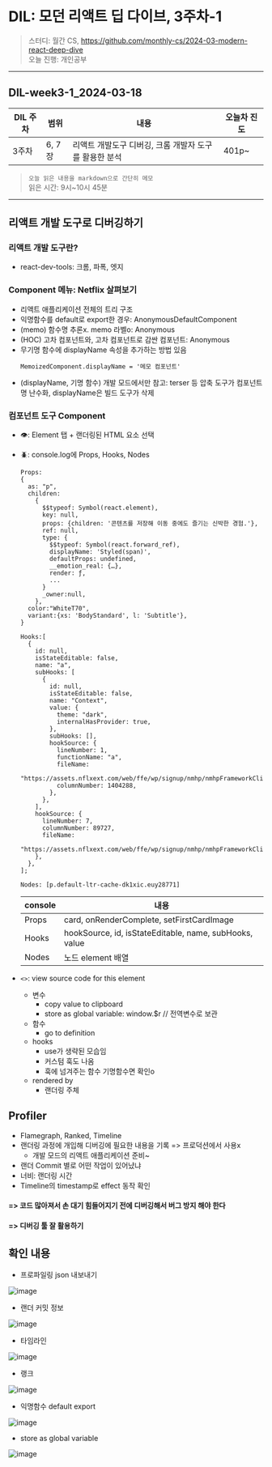 # DIL: 모던 리액트 딥 다이브, 3주차-1

> 스터디: 월간 CS, https://github.com/monthly-cs/2024-03-modern-react-deep-dive  
> 오늘 진행: 개인공부

---

## DIL-week3-1_2024-03-18

| DIL 주차 | 범위   | 내용                                                   | 오늘차 진도 |
| -------- | ------ | ------------------------------------------------------ | ----------- |
| 3주차    | 6, 7장 | 리액트 개발도구 디버깅, 크롬 개발자 도구를 활용한 분석 | 401p~       |

> `오늘 읽은 내용을 markdown으로 간단히 메모`  
> 읽은 시간: 9시~10시 45분

---

## 리액트 개발 도구로 디버깅하기

### 리액트 개발 도구란?

- react-dev-tools: 크롬, 파폭, 엣지

### Component 메뉴: Netflix 살펴보기

- 리액트 애플리케이션 전체의 트리 구조
- 익명함수를 default로 export한 경우: AnonymousDefaultComponent
- (memo) 함수명 추론x. memo 라벨o: Anonymous
- (HOC) 고차 컴포넌트와, 고차 컴포넌트로 감싼 컴포넌트: Anonymous
- 무기명 함수에 displayName 속성을 추가하는 방법 있음
  ```
  MemoizedComponent.displayName = '메모 컴포넌트'
  ```
- (displayName, 기명 함수) 개발 모드에서만 참고: terser 등 압축 도구가 컴포넌트명 난수화, displayName은 빌드 도구가 삭제

### 컴포넌트 도구 Component

- 👁️: Element 탭 + 랜더링된 HTML 요소 선택
- 🪲: console.log에 Props, Hooks, Nodes

  ```tsx
  Props:
  {
    as: "p",
    children:
      {
        $$typeof: Symbol(react.element),
        key: null,
        props: {children: '콘텐츠를 저장해 이동 중에도 즐기는 신박한 경험.'},
        ref: null,
        type: {
          $$typeof: Symbol(react.forward_ref),
          displayName: 'Styled(span)',
          defaultProps: undefined,
          __emotion_real: {…},
          render: ƒ,
          ...
        }
        _owner:null,
      },
    color:"WhiteT70",
    variant:{xs: 'BodyStandard', l: 'Subtitle'},
  }

  Hooks:[
    {
      id: null,
      isStateEditable: false,
      name: "a",
      subHooks: [
        {
          id: null,
          isStateEditable: false,
          name: "Context",
          value: {
            theme: "dark",
            internalHasProvider: true,
          },
          subHooks: [],
          hookSource: {
            lineNumber: 1,
            functionName: "a",
            fileName:
              "https://assets.nflxext.com/web/ffe/wp/signup/nmhp/nmhpFrameworkClient.js.456145d0d707f996a700.js",
            columnNumber: 1404288,
          },
        },
      ],
      hookSource: {
        lineNumber: 7,
        columnNumber: 89727,
        fileName:
          "https://assets.nflxext.com/web/ffe/wp/signup/nmhp/nmhpFrameworkClient.js.456145d0d707f996a700.js",
      },
    },
  ];

  Nodes: [p.default-ltr-cache-dk1xic.euy28771]
  ```

  | console | 내용                                                   |
  | ------- | ------------------------------------------------------ |
  | Props   | card, onRenderComplete, setFirstCardImage              |
  | Hooks   | hookSource, id, isStateEditable, name, subHooks, value |
  | Nodes   | 노드 element 배열                                      |

- `<>`: view source code for this element
  - 변수
    - copy value to clipboard
    - store as global variable: window.$r // 전역변수로 보관
  - 함수
    - go to definition
  - hooks
    - use가 생략된 모습임
    - 커스텀 훅도 나옴
    - 훅에 넘겨주는 함수 기명함수면 확인o
  - rendered by
    - 랜더링 주체

## Profiler

- Flamegraph, Ranked, Timeline
- 랜더링 과정에 개입해 디버깅에 필요한 내용을 기록 => 프로덕션에서 사용x
  - 개발 모드의 리액트 애플리케이션 준비~
- 랜더 Commit 별로 어떤 작업이 있어냤냐
- 너비: 랜더링 시간
- Timeline의 timestamp로 effect 동작 확인

#### => 코드 많아져서 손 대기 힘들어지기 전에 디버깅해서 버그 방지 해야 한다

#### => 디버깅 툴 잘 활용하기

## 확인 내용

- 프로파일링 json 내보내기

![image](https://github.com/monthly-cs/2024-03-modern-react-deep-dive/assets/94776135/1a077475-bdc6-4963-ae71-f94af991dd85)

- 랜더 커밋 정보

![image](https://github.com/monthly-cs/2024-03-modern-react-deep-dive/assets/94776135/6b3e6a84-9557-48ee-983d-0229c887a435)

- 타임라인

![image](https://github.com/monthly-cs/2024-03-modern-react-deep-dive/assets/94776135/b8774bb3-ec72-46f0-a8ca-f0088477e5b3)

- 랭크

![image](https://github.com/monthly-cs/2024-03-modern-react-deep-dive/assets/94776135/4714d1e3-ee0f-4415-914c-cb8c8cc632d5)

- 익명함수 default export

![image](https://github.com/monthly-cs/2024-03-modern-react-deep-dive/assets/94776135/f06696e8-f6fe-4dcf-9e8b-69aa14c58bce)

- store as global variable

![image](https://github.com/monthly-cs/2024-03-modern-react-deep-dive/assets/94776135/e6600d60-fb6a-45ca-bb27-d1557467aad2)
